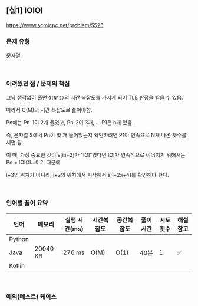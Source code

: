## [실1] IOIOI

https://www.acmicpc.net/problem/5525

### 문제 유형

문자열

<br>

### 어려웠던 점 / 문제의 핵심

그냥 생각없이 풀면 `O(N^2)`의 시간 복잡도를 가지게 되어 TLE 판정을 받을 수 있음.

따라서 O(M)의 시간 복잡도로 풀어야함.

Pn에는 Pn-1이 2개 들었고, Pn-2이 3개, ... P1은 n개 있음.

즉, 문자열 S에서 Pn이 몇 개 들어있는지 확인하려면 P1이 연속으로 N개 나온 갯수를 세면 됨.

이 때, 가장 중요한 것이 s[i:i+2]가 "IOI"였다면 IOI가 연속적으로 이어지기 위해서는 Pn = IOIOI...이기 때문에

i+3의 위치가 아니라, i+2의 위치에서 시작해서 s[i+2:i+4]를 확인해야 한다.

<br>

### 언어별 풀이 요약

| 언어   | 메모리   | 실행 시간(ms) | 시간복잡도 | 공간복잡도 | 풀이 시간 | 시도 횟수 | 해설 참고          |
| ------ | -------- | ------------- | ---------- | ---------- | --------- | --------- | ------------------ |
| Python |          |               |            |            |           |           |                    |
| Java   | 20040 KB | 276 ms        | O(M)       | O(1)       | 40분      | 1         | :white_check_mark: |
| Kotlin |          |               |            |            |           |           |                    |

<br>

### 예외(테스트) 케이스

```
```

